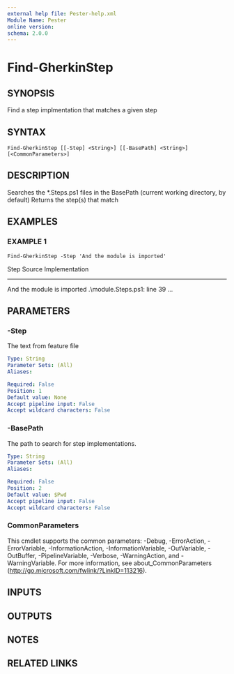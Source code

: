 ```yaml
---
external help file: Pester-help.xml
Module Name: Pester
online version:
schema: 2.0.0
---
```


# Find-GherkinStep

## SYNOPSIS

Find a step implmentation that matches a given step

## SYNTAX

```
Find-GherkinStep [[-Step] <String>] [[-BasePath] <String>] [<CommonParameters>]
```

## DESCRIPTION

Searches the \*.Steps.ps1 files in the BasePath (current working directory, by default)
Returns the step(s) that match

## EXAMPLES

### EXAMPLE 1

```
Find-GherkinStep -Step 'And the module is imported'
```

Step Source Implementation

---

And the module is imported .\module.Steps.ps1: line 39 ...

## PARAMETERS

### -Step

The text from feature file

```yaml
Type: String
Parameter Sets: (All)
Aliases:

Required: False
Position: 1
Default value: None
Accept pipeline input: False
Accept wildcard characters: False
```

### -BasePath

The path to search for step implementations.

```yaml
Type: String
Parameter Sets: (All)
Aliases:

Required: False
Position: 2
Default value: $Pwd
Accept pipeline input: False
Accept wildcard characters: False
```

### CommonParameters
This cmdlet supports the common parameters: -Debug, -ErrorAction, -ErrorVariable, -InformationAction, -InformationVariable, -OutVariable, -OutBuffer, -PipelineVariable, -Verbose, -WarningAction, and -WarningVariable. For more information, see about_CommonParameters (http://go.microsoft.com/fwlink/?LinkID=113216).

## INPUTS

## OUTPUTS

## NOTES

## RELATED LINKS
